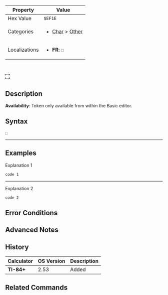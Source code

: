 | Property      | Value |
|---------------|-------|
| Hex Value     | `$EF1E`|
| Categories    | <ul><li>[Char](<../categories/Char.md>) > [Other](<../categories/Char.md#Other>)</li></ul> |
| Localizations | <ul><li><b>FR</b>: `⬚`</li></ul> |

# `⬚`

## Description



<b>Availability</b>: Token only available from within the Basic editor.

## Syntax
`⬚`

<hr>

## Examples

Explanation 1
```ti-basic
code 1
```
---
Explanation 2
```ti-basic
code 2
```

## Error Conditions


## Advanced Notes


## History
| Calculator | OS Version | Description |
|------------|------------|-------------|
| <b>TI-84+</b> | 2.53 | Added

## Related Commands

    